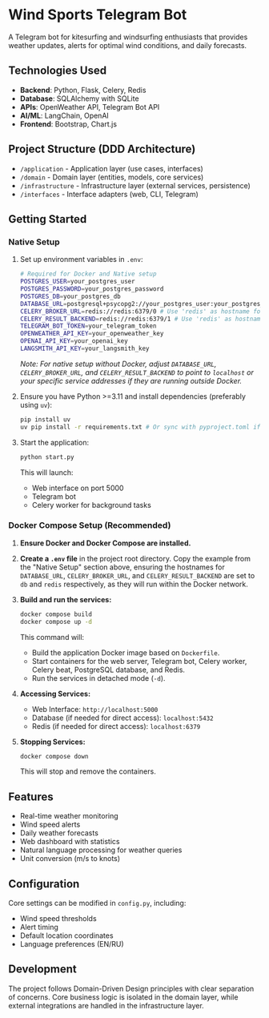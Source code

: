 # Wind Sports Telegram Bot

A Telegram bot for kitesurfing and windsurfing enthusiasts that provides weather updates, alerts for optimal wind conditions, and daily forecasts.

## Technologies Used

- **Backend**: Python, Flask, Celery, Redis
- **Database**: SQLAlchemy with SQLite
- **APIs**: OpenWeather API, Telegram Bot API
- **AI/ML**: LangChain, OpenAI
- **Frontend**: Bootstrap, Chart.js

## Project Structure (DDD Architecture)

- `/application` - Application layer (use cases, interfaces)
- `/domain` - Domain layer (entities, models, core services)
- `/infrastructure` - Infrastructure layer (external services, persistence)
- `/interfaces` - Interface adapters (web, CLI, Telegram)

## Getting Started

### Native Setup

1.  Set up environment variables in `.env`:
    ```bash
    # Required for Docker and Native setup
    POSTGRES_USER=your_postgres_user
    POSTGRES_PASSWORD=your_postgres_password
    POSTGRES_DB=your_postgres_db
    DATABASE_URL=postgresql+psycopg2://your_postgres_user:your_postgres_password@db:5432/your_postgres_db # Use 'db' as hostname for Docker
    CELERY_BROKER_URL=redis://redis:6379/0 # Use 'redis' as hostname for Docker
    CELERY_RESULT_BACKEND=redis://redis:6379/1 # Use 'redis' as hostname for Docker
    TELEGRAM_BOT_TOKEN=your_telegram_token
    OPENWEATHER_API_KEY=your_openweather_key
    OPENAI_API_KEY=your_openai_key
    LANGSMITH_API_KEY=your_langsmith_key
    ```
    *Note: For native setup without Docker, adjust `DATABASE_URL`, `CELERY_BROKER_URL`, and `CELERY_RESULT_BACKEND` to point to `localhost` or your specific service addresses if they are running outside Docker.* 

2.  Ensure you have Python >=3.11 and install dependencies (preferably using `uv`):
    ```bash
    pip install uv
    uv pip install -r requirements.txt # Or sync with pyproject.toml if preferred
    ```

3.  Start the application:
    ```bash
    python start.py
    ```
    This will launch:
    - Web interface on port 5000
    - Telegram bot
    - Celery worker for background tasks

### Docker Compose Setup (Recommended)

1.  **Ensure Docker and Docker Compose are installed.**
2.  **Create a `.env` file** in the project root directory. Copy the example from the "Native Setup" section above, ensuring the hostnames for `DATABASE_URL`, `CELERY_BROKER_URL`, and `CELERY_RESULT_BACKEND` are set to `db` and `redis` respectively, as they will run within the Docker network.
3.  **Build and run the services:**
    ```bash
    docker compose build
    docker compose up -d
    ```
    This command will:
    - Build the application Docker image based on `Dockerfile`.
    - Start containers for the web server, Telegram bot, Celery worker, Celery beat, PostgreSQL database, and Redis.
    - Run the services in detached mode (`-d`).

4.  **Accessing Services:**
    - Web Interface: `http://localhost:5000`
    - Database (if needed for direct access): `localhost:5432`
    - Redis (if needed for direct access): `localhost:6379`

5.  **Stopping Services:**
    ```bash
    docker compose down
    ```
    This will stop and remove the containers.

## Features

- Real-time weather monitoring
- Wind speed alerts
- Daily weather forecasts
- Web dashboard with statistics
- Natural language processing for weather queries
- Unit conversion (m/s to knots)

## Configuration

Core settings can be modified in `config.py`, including:

- Wind speed thresholds
- Alert timing
- Default location coordinates
- Language preferences (EN/RU)

## Development

The project follows Domain-Driven Design principles with clear separation of concerns. Core business logic is isolated in the domain layer, while external integrations are handled in the infrastructure layer.
